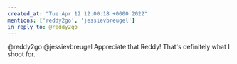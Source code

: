 ```yaml
---
created_at: "Tue Apr 12 12:00:18 +0000 2022"
mentions: ['reddy2go', 'jessievbreugel']
in_reply_to: @reddy2go
---
```


@reddy2go @jessievbreugel Appreciate that Reddy! That's definitely what I shoot for.